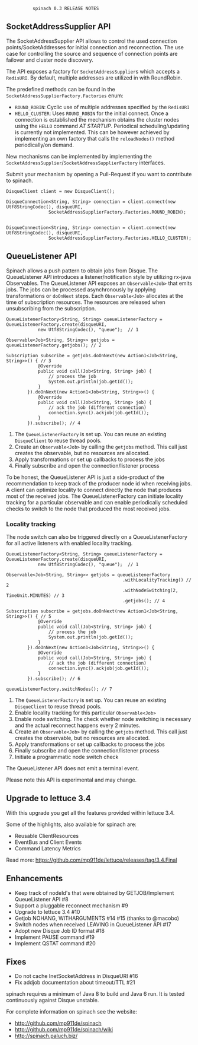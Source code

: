               spinach 0.3 RELEASE NOTES


SocketAddressSupplier API
-------------------------

The SocketAddressSupplier API allows to control the used
connection points/SocketAddresses for initial connection and reconnection.
The use case for controlling the source and sequence of
connection points are failover and cluster node discovery.

The API exposes a factory for `SocketAddressSupplier`s which accepts
a `RedisURI`. By default, multiple addresses are utilized in with RoundRobin.

The predefined methods can be found in the `SocketAddressSupplierFactory.Factories` enum:

* `ROUND_ROBIN`: Cyclic use of multiple addresses specified by the `RedisURI`
* `HELLO_CLUSTER`: Uses `ROUND_ROBIN` for the initial connect. Once a connection is
   established the mechanism obtains the cluster nodes using the `HELLO`
   command *AT STARTUP*. Periodical scheduling/updating is currently not implemented.
   This can be however achieved by implementing an own factory
   that calls the `reloadNodes()` method periodically/on demand.

New mechanisms can be implemented by implementing the
`SocketAddressSupplier`/`SocketAddressSupplierFactory` interfaces.

Submit your mechanism by opening a Pull-Request if you want to contribute to spinach.


```
DisqueClient client = new DisqueClient();

DisqueConnection<String, String> connection = client.connect(new Utf8StringCodec(), disqueURI,
                SocketAddressSupplierFactory.Factories.ROUND_ROBIN);


DisqueConnection<String, String> connection = client.connect(new Utf8StringCodec(), disqueURI,
                SocketAddressSupplierFactory.Factories.HELLO_CLUSTER);
```

QueueListener API
-----------------

Spinach allows a push pattern to obtain jobs from Disque. The QueueListener API
introduces a listener/notification style by utilizing rx-java Observables.
The QueueListener API exposes an `Observable<Job>` that emits jobs.
The jobs can be processed asynchronously by applying transformations
or `doOnNext` steps. Each `Observable<Job>` allocates at the time
of subscription resources. The resources are released when unsubscribing
from the subscription.

```
QueueListenerFactory<String, String> queueListenerFactory = QueueListenerFactory.create(disqueURI,
            new Utf8StringCodec(), "queue");  // 1

Observable<Job<String, String>> getjobs = queueListenerFactory.getjobs(); // 2

Subscription subscribe = getjobs.doOnNext(new Action1<Job<String, String>>() { // 3
            @Override
            public void call(Job<String, String> job) {
                // process the job
                System.out.println(job.getId());
            }
        }).doOnNext(new Action1<Job<String, String>>() {
            @Override
            public void call(Job<String, String> job) {
                // ack the job (different connection)
                connection.sync().ackjob(job.getId());
            }
        }).subscribe(); // 4
```

1. The `QueueListenerFactory` is set up. You can reuse an existing `DisqueClient`
   to reuse thread pools.
2. Create an `Observable<Job>` by calling the `getjobs` method. This call
   just creates the observable, but no resources are allocated.
3. Apply transformations or set up callbacks to process the jobs
4. Finally subscribe and open the connection/listener process

To be honest, the QueueListener API is just a side-product of the
recommendation to keep track of the producer node id when receiving jobs.
A client can optimize locality to connect directly the node that produces
most of the received jobs. The QueueListenerFactory can initiate locality tracking
for a particular observable and can enable periodically scheduled checks to
switch to the node that produced the most received jobs.


### Locality tracking

The node switch can also be triggered directly on a QueueListenerFactory for all
active listeners with enabled locality tracking.

```
QueueListenerFactory<String, String> queueListenerFactory = QueueListenerFactory.create(disqueURI,
            new Utf8StringCodec(), "queue");  // 1

Observable<Job<String, String>> getjobs = queueListenerFactory
                                            .withLocalityTracking() // 2
                                            .withNodeSwitching(2, TimeUnit.MINUTES) // 3
                                            .getjobs(); // 4

Subscription subscribe = getjobs.doOnNext(new Action1<Job<String, String>>() { // 5
            @Override
            public void call(Job<String, String> job) {
                // process the job
                System.out.println(job.getId());
            }
        }).doOnNext(new Action1<Job<String, String>>() {
            @Override
            public void call(Job<String, String> job) {
                // ack the job (different connection)
                connection.sync().ackjob(job.getId());
            }
        }).subscribe(); // 6

queueListenerFactory.switchNodes(); // 7
```

1. The `QueueListenerFactory` is set up. You can reuse an existing `DisqueClient`
   to reuse thread pools.
2. Enable locality tracking for this particular `Observable<Job>`
3. Enable node switching. The check whether node switching is necessary and
   the actual reconnect happens every 2 minutes.
4. Create an `Observable<Job>` by calling the `getjobs` method. This call
   just creates the observable, but no resources are allocated.
5. Apply transformations or set up callbacks to process the jobs
6. Finally subscribe and open the connection/listener process
7. Initiate a programmatic node switch check

The QueueListener API does not emit a terminal event.

Please note this API is experimental and may change.


Upgrade to lettuce 3.4
----------------------

With this upgrade you get all the features provided within lettuce 3.4. 

Some of the highlights, also available for spinach are:

* Reusable ClientResources
* EventBus and Client Events
* Command Latency Metrics

Read more: https://github.com/mp911de/lettuce/releases/tag/3.4.Final


Enhancements
------------
* Keep track of nodeId's that were obtained by GETJOB/Implement QueueListener API #8
* Support a pluggable reconnect mechanism #9
* Upgrade to lettuce 3.4 #10
* Getjob NOHANG, WITHARGUMENTS #14 #15 (thanks to @macobo)
* Switch nodes when received LEAVING in QueueListener API #17
* Adopt new Disque Job ID format #18
* Implement PAUSE command #19
* Implement QSTAT command #20
 
Fixes
-----
* Do not cache InetSocketAddress in DisqueURI #16
* Fix addjob documentation about timeout/TTL #21

spinach requires a minimum of Java 8 to build and Java 6 run. It is tested continuously against Disque unstable.

For complete information on spinach see the website:

* http://github.com/mp911de/spinach
* http://github.com/mp911de/spinach/wiki
* http://spinach.paluch.biz/

